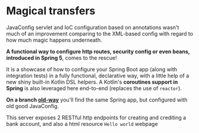 # Magical transfers

JavaConfig servlet and IoC configuration based on annotations wasn't much of an improvement comparing to the XML-based config with regard to how much magic happens underneath.

**A functional way to configure http routes, security config or even beans, introduced in Spring 5**, comes to the rescue!

It is a showcase of how to configure your Spring Boot app (along with integration tests) in a fully functional, declarative way, with a little help of a new shiny built-in Kotlin DSL helpers. A Kotlin's **coroutines support in Spring** is also leveraged here end-to-end (replaces the use of `reactor`).

**On a branch [old-way](https://github.com/krzykrucz/magical-transfers/tree/old-way)** you'll find the same Spring app, but configured with old good JavaConfig.

This server exposes 2 RESTful http endpoints for creating and crediting a bank account, and also a html resource `Hello world` webpage

